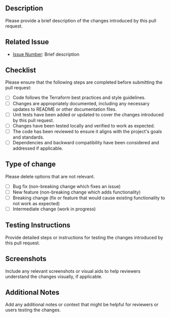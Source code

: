 ## Description

Please provide a brief description of the changes introduced by this pull request.

## Related Issue

- [Issue Number](link-to-issue): Brief description

## Checklist

Please ensure that the following steps are completed before submitting the pull request:

- [ ] Code follows the Terraform best practices and style guidelines.
- [ ] Changes are appropriately documented, including any necessary updates to README or other documentation files.
- [ ] Unit tests have been added or updated to cover the changes introduced by this pull request.
- [ ] Changes have been tested locally and verified to work as expected.
- [ ] The code has been reviewed to ensure it aligns with the project's goals and standards.
- [ ] Dependencies and backward compatibility have been considered and addressed if applicable.

## Type of change

Please delete options that are not relevant.

- [ ] Bug fix (non-breaking change which fixes an issue)
- [ ] New feature (non-breaking change which adds functionality)
- [ ] Breaking change (fix or feature that would cause existing functionality to not work as expected)
- [ ] Intermediate change (work in progress)

## Testing Instructions

Provide detailed steps or instructions for testing the changes introduced by this pull request.

## Screenshots

Include any relevant screenshots or visual aids to help reviewers understand the changes visually, if applicable.

## Additional Notes

Add any additional notes or context that might be helpful for reviewers or users testing the changes.
